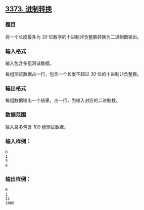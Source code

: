 ## [3373. 进制转换](https://www.acwing.com/problem/content/3376/)

### 题目

将一个长度最多为 *30* 位数字的十进制非负整数转换为二进制数输出。

### 输入格式

输入包含多组测试数据。

每组测试数据占一行，包含一个长度不超过 *30* 位的十进制非负整数。

### 输出格式

每组数据输出一个结果，占一行，为输入对应的二进制数。

### 数据范围

输入最多包含 *100* 组测试数据。

### 输入样例：

```
0
1
3
8
```

### 输出样例：

```
0
1
11
1000
```
